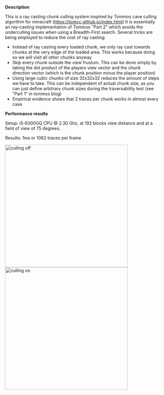 **Description**

This is a ray casting chunk culling system inspired by Tommos cave culling algorithm for minecraft (https://tomcc.github.io/index.html)
It is essentially an ray-casting implementation of Tommos "Part 2" which avoids the underculling issues when using a Breadth-First search.
Several tricks are being employed to reduce the cost of ray casting:

- Instead of ray casting every loaded chunk, we only ray cast towards chunks at the very edge of the loaded area. This works because doing so we will visit all other chunks anyway
- Skip every chunk outside the view frustum. This can be done simply by taking the dot product of the players view vector and the chunk direction vector (which is the chunk position minus the player position)
- Using large cubic chunks of size 32x32x32 reduces the amount of steps we have to take. This can be independent of actual chunk size, as you can just define arbitrary chunk sizes during the traversability test (see "Part 1" in tommos blog)
- Empirical evidence shows that 2 traces per chunk works in almost every case


**Performance results**

Setup: i5-6300GQ CPU @ 2.30 Ghz, at 192 blocks view distance and at a field of view of 75 degrees.

Results: 1ms or 1062 traces per frame
 
<img src="https://raw.githubusercontent.com/tyronx/occlusionculling/master/cullingOff.png" alt="culling off" width="400" align="left"/>
<img src="https://raw.githubusercontent.com/tyronx/occlusionculling/master/cullingOn.png" alt="culling on" width="400" align="left"/>
